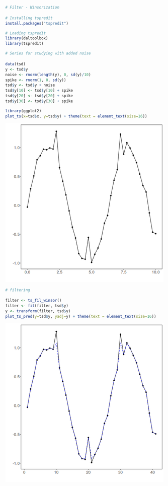 
``` r
# Filter - Winsorization

# Installing tspredit
install.packages("tspredit")
```


``` r
# Loading tspredit
library(daltoolbox)
library(tspredit) 
```



``` r
# Series for studying with added noise

data(tsd)
y <- tsd$y
noise <- rnorm(length(y), 0, sd(y)/10)
spike <- rnorm(1, 0, sd(y))
tsd$y <- tsd$y + noise
tsd$y[10] <- tsd$y[10] + spike
tsd$y[20] <- tsd$y[20] + spike
tsd$y[30] <- tsd$y[30] + spike
```


``` r
library(ggplot2)
plot_ts(x=tsd$x, y=tsd$y) + theme(text = element_text(size=16))
```

![plot of chunk unnamed-chunk-4](fig/ts_fil_winsor/unnamed-chunk-4-1.png)


``` r
# filtering

filter <- ts_fil_winsor()
filter <- fit(filter, tsd$y)
y <- transform(filter, tsd$y)
plot_ts_pred(y=tsd$y, yadj=y) + theme(text = element_text(size=16))
```

![plot of chunk unnamed-chunk-5](fig/ts_fil_winsor/unnamed-chunk-5-1.png)

